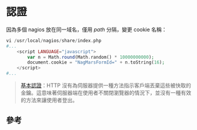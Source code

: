 # 認證

因為多個 nagios 放在同一域名，僅用 *path* 分隔，變更 cookie 名稱：

```php
vi /usr/local/nagios/share/index.php
#...
	<script LANGUAGE="javascript">
		var n = Math.round(Math.random() * 10000000000);
		document.cookie = "NagMarsFormId=" + n.toString(16);
	</script>
#...
```

> [基本認證][1]：HTTP 沒有為伺服器提供一種方法指示客戶端丟棄這些被快取的金鑰。這意味著伺服器端在使用者不關閉瀏覽器的情況下，並沒有一種有效的方法來讓使用者登出。

## 參考

[1]: https://zh.wikipedia.org/wiki/HTTP基本認證 "Wiki, HTTP基本認證, Chinese"
